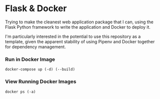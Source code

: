 # Flask & Docker

Trying to make the cleanest web application package that I can, using the Flask Python framework to write the application and Docker to deploy it.

I'm particularly interested in the potential to use this repository as a template, given the apparent stability of using Pipenv and Docker together for dependency management.

### Run in Docker Image

```
docker-compose up (-d) (--build)
```

### View Running Docker Images

```
docker ps (-a)
```
